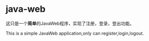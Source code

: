 # java-web

这只是一个**简单**的JavaWeb程序，实现了注册，登录，登出功能。

This is a simple JavaWeb application,only can register,login,logout.
